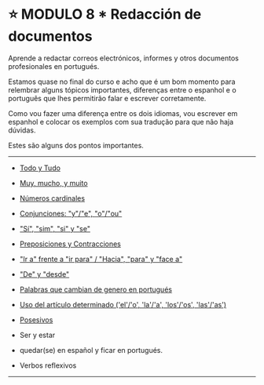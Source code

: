 # :star: MODULO 8 *   Redacción de documentos

Aprende a redactar correos electrónicos, informes y otros documentos profesionales en portugués.

Estamos quase no final do curso e acho que é um bom momento para relembrar alguns tópicos
importantes, diferenças entre o espanhol e o português que lhes permitirão falar e escrever
corretamente.

Como vou fazer uma diferença entre os dois idiomas, vou escrever em espanhol e colocar os
exemplos com sua tradução para que não haja dúvidas.

Estes são alguns dos pontos importantes.

---

- [Todo y Tudo](https://github.com/eugenia1984/trabajaParaBrasil/blob/main/modulo8/toto_e_tudo.md)

- [Muy, mucho, y muito](https://github.com/eugenia1984/trabajaParaBrasil/blob/main/modulo8/muy_mucho_muito.md)

- [Números cardinales](https://github.com/eugenia1984/trabajaParaBrasil/blob/main/modulo8/numeros_cardinales.md)

- [Conjunciones: "y"/"e", "o"/"ou"](https://github.com/eugenia1984/trabajaParaBrasil/blob/main/modulo8/conjuncoes.md)

- ["Sí", "sim", "si" y "se"](https://github.com/eugenia1984/trabajaParaBrasil/blob/main/modulo8/si_sim_se.md)

- [Preposiciones y Contracciones](https://github.com/eugenia1984/trabajaParaBrasil/blob/main/modulo8/preposiciones_y_contracciones.md)

- ["Ir a" frente a "ir para" / "Hacia", "para" y "face a"](https://github.com/eugenia1984/trabajaParaBrasil/blob/main/modulo8/ir_a_ir_para.md)

-  ["De" y "desde"](https://github.com/eugenia1984/trabajaParaBrasil/blob/main/modulo8/de_desde.md)

- [Palabras que cambian de genero en portugués](https://github.com/eugenia1984/trabajaParaBrasil/blob/main/modulo8/generos.md)

- [Uso del artículo determinado ('el'/'o', 'la'/'a', 'los'/'os', 'las'/'as')](https://github.com/eugenia1984/trabajaParaBrasil/blob/main/modulo8/articulos.md)

- [Posesivos](https://github.com/eugenia1984/trabajaParaBrasil/blob/main/modulo8/posessivos.md)

-  Ser y estar
   
- quedar(se) en español y ficar en portugués.

- Verbos reflexivos
  
--- 

